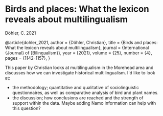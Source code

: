 # Birds and places: What the lexicon reveals about multilingualism

Döhler, C. 2021

@article{dohler_2021,
	author = {Döhler, Christian},
	title = {Birds and places: What the lexicon reveals about multilingualism},
	journal = {International {Journal} of {Bilingualism}},
	year = {2021},
	volume = {25},
	number = {4},
	pages = {1142-1157},
	}

This paper by Christian looks at multilingualism in the Morehead area and discusses how we can investigate historical multilingualism. I'd like to look at:
- the methodology; quantitative and qualitative of sociolinguistic questionnaires, as well as comparative analysis of bird and plant names.
- the discussion; how conclusions are reached and the strength of support within the data.
Maybe adding Namo information can help with this question?
